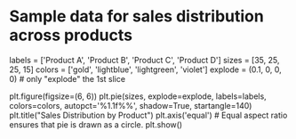 # Sample data for sales distribution across products
labels = ['Product A', 'Product B', 'Product C', 'Product D']
sizes = [35, 25, 25, 15]
colors = ['gold', 'lightblue', 'lightgreen', 'violet']
explode = (0.1, 0, 0, 0)  # only "explode" the 1st slice

plt.figure(figsize=(6, 6))
plt.pie(sizes, explode=explode, labels=labels, colors=colors, autopct='%1.1f%%',
        shadow=True, startangle=140)
plt.title("Sales Distribution by Product")
plt.axis('equal')  # Equal aspect ratio ensures that pie is drawn as a circle.
plt.show()
